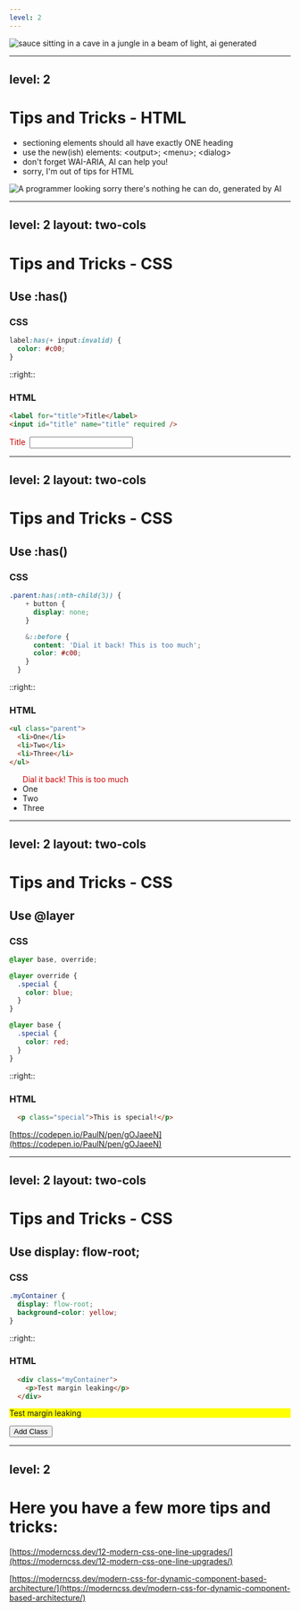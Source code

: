 ```yaml
---
level: 2
---
```


<img src="/secret-sauce.png" alt="sauce sitting in a cave in a jungle in a beam of light, ai generated" class="w-200 mx-auto mt-12" />

---
level: 2
---

# Tips and Tricks - HTML

<v-clicks>

- sectioning elements should all have exactly <span v-mark.circle.orange="1">ONE</span> heading
- use the new(ish) elements: &lt;output&gt;; &lt;menu&gt;; &lt;dialog&gt;
- don't forget WAI-ARIA, AI can help you!
- sorry, I'm out of tips for HTML

</v-clicks>

<img src="/nothing-to-do.png" alt="A programmer looking sorry there's nothing he can do, generated by AI" class="w-100 absolute right-10 bottom-10" v-click="4" />

---
level: 2
layout: two-cols
---

# Tips and Tricks - CSS
## Use \:has()

### CSS

```css
label:has(+ input:invalid) {
  color: #c00;
}
```

::right::

<div class="mt-40">

### HTML

```html
<label for="title">Title</label>
<input id="title" name="title" required />
```

</div>

<style>
  label:has(+ input:invalid) {
    color: #c00;
  }
</style>

<div class="-ml-40 mt-10 inline-block border border-slate-300 p-4 rounded">
  <label for="title">Title</label>&nbsp;
  <input id="title" name="title" required class="bg-white rounded border invalid:border-red-700" />
</div>

---
level: 2
layout: two-cols
---

# Tips and Tricks - CSS
## Use \:has()

### CSS

```css
.parent:has(:nth-child(3)) {
    + button {
      display: none;
    }

    &::before {
      content: 'Dial it back! This is too much';
      color: #c00;
    }
  }
```

::right::

<div class="mt-40">

### HTML

```html
<ul class="parent">
  <li>One</li>
  <li>Two</li>
  <li>Three</li>
</ul>
```

</div>

<style>
  .parent:has(:nth-child(3)) {
    + button {
      display: none;
    }

    &::before {
      content: 'Dial it back! This is too much';
      color: #c00;
    }
  }
</style>

<div class="mt-10 inline-block border border-slate-300 p-4 rounded">
  <ul class="parent">
    <li>One</li>
    <li>Two</li>
    <li onclick="this.remove()">Three</li>
  </ul>
  <button onclick="const li = document.createElement('li'); li.innerText = 'Added'; document.querySelector('ul.parent').append(li)" class="border border-slate-300 bg-slate-100 rounded px-4">Add Item</button>
</div>

---
level: 2
layout: two-cols
---

# Tips and Tricks - CSS
## Use @layer

### CSS

```css
@layer base, override;

@layer override {
  .special {
    color: blue;
  }
}

@layer base {
  .special {
    color: red;
  }
}
```

::right::

<div class="mt-40">

### HTML

```html
  <p class="special">This is special!</p>
```

</div>

<style>
  @layer base, override;

  @layer override {
    .special {
      color: blue;
    }
  }

  @layer base {
    .special {
      color: red;
    }
  }
</style>

<div class="mt-10 inline-block border border-slate-300 p-4 rounded">

  [https://codepen.io/PaulN/pen/gOJaeeN](https://codepen.io/PaulN/pen/gOJaeeN)

</div>

---
level: 2
layout: two-cols
---

# Tips and Tricks - CSS
## Use display: flow-root;

### CSS

```css
.myContainer {
  display: flow-root;
  background-color: yellow;
}
```

::right::

<div class="mt-40">

### HTML

```html
  <div class="myContainer">
    <p>Test margin leaking</p>
  </div>
```

</div>

<style>
  .myContainer {
    
    background-color: yellow;
  }

  .flowRoot {
    display: flow-root;
  }

  .flowRoot + .myBtn::before {
    content: 'Remove ';
    display: inline;
  }

  .myBtn:where(:not(:has(+ .flowRoot)))::before {
    content: 'Add ';
    display: inline;
  }
</style>

<div class="mt-10 -ml-30 inline-block border border-slate-300 p-4 rounded">

  <div class="myContainer" data-target>
    <p class="m-40">Test margin leaking</p>
  </div>
  <button class="border border-slate-300 bg-slate-100 rounded px-4 myBtn" onclick="document.querySelector('[data-target]').classList.toggle('flowRoot')">Class</button>
  
</div>

---
level: 2
---

# Here you have a few more tips and tricks:

[https://moderncss.dev/12-modern-css-one-line-upgrades/](https://moderncss.dev/12-modern-css-one-line-upgrades/)

[https://moderncss.dev/modern-css-for-dynamic-component-based-architecture/](https://moderncss.dev/modern-css-for-dynamic-component-based-architecture/)
